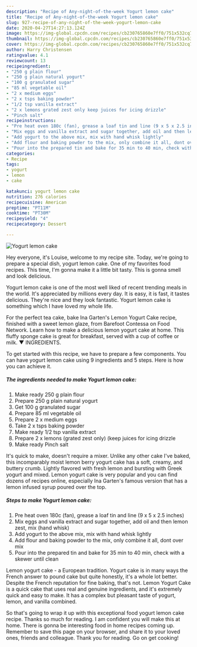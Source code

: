 ```yaml
---
description: "Recipe of Any-night-of-the-week Yogurt lemon cake"
title: "Recipe of Any-night-of-the-week Yogurt lemon cake"
slug: 927-recipe-of-any-night-of-the-week-yogurt-lemon-cake
date: 2020-04-27T14:27:13.124Z
image: https://img-global.cpcdn.com/recipes/cb230765860e7ff0/751x532cq70/yogurt-lemon-cake-recipe-main-photo.jpg
thumbnail: https://img-global.cpcdn.com/recipes/cb230765860e7ff0/751x532cq70/yogurt-lemon-cake-recipe-main-photo.jpg
cover: https://img-global.cpcdn.com/recipes/cb230765860e7ff0/751x532cq70/yogurt-lemon-cake-recipe-main-photo.jpg
author: Harry Christensen
ratingvalue: 4.1
reviewcount: 13
recipeingredient:
- "250 g plain flour"
- "250 g plain natural yogurt"
- "100 g granulated sugar"
- "85 ml vegetable oil"
- "2 x medium eggs"
- "2 x tsps baking powder"
- "1/2 tsp vanilla extract"
- "2 x lemons grated zest only keep juices for icing drizzle"
- "Pinch salt"
recipeinstructions:
- "Pre heat oven 180c (fan), grease a loaf tin and line (9 x 5 x 2.5 inches)"
- "Mix eggs and vanilla extract and sugar together, add oil and then lemon zest, mix (hand whisk)"
- "Add yogurt to the above mix, mix with hand whisk lightly"
- "Add flour and baking powder to the mix, only combine it all, dont over mix"
- "Pour into the prepared tin and bake for 35 min to 40 min, check with a skewer until clean"
categories:
- Recipe
tags:
- yogurt
- lemon
- cake

katakunci: yogurt lemon cake 
nutrition: 276 calories
recipecuisine: American
preptime: "PT11M"
cooktime: "PT30M"
recipeyield: "4"
recipecategory: Dessert

---
```



![Yogurt lemon cake](https://img-global.cpcdn.com/recipes/cb230765860e7ff0/751x532cq70/yogurt-lemon-cake-recipe-main-photo.jpg)

Hey everyone, it's Louise, welcome to my recipe site. Today, we're going to prepare a special dish, yogurt lemon cake. One of my favorites food recipes. This time, I'm gonna make it a little bit tasty. This is gonna smell and look delicious.

Yogurt lemon cake is one of the most well liked of recent trending meals in the world. It's appreciated by millions every day. It is easy, it is fast, it tastes delicious. They're nice and they look fantastic. Yogurt lemon cake is something which I have loved my whole life.

For the perfect tea cake, bake Ina Garten&#39;s Lemon Yogurt Cake recipe, finished with a sweet lemon glaze, from Barefoot Contessa on Food Network. Learn how to make a delicious lemon yogurt cake at home. This fluffy sponge cake is great for breakfast, served with a cup of coffee or milk. ▼ INGREDIENTS.


To get started with this recipe, we have to prepare a few components. You can have yogurt lemon cake using 9 ingredients and 5 steps. Here is how you can achieve it.

<!--inarticleads1-->

##### The ingredients needed to make Yogurt lemon cake:

1. Make ready 250 g plain flour
1. Prepare 250 g plain natural yogurt
1. Get 100 g granulated sugar
1. Prepare 85 ml vegetable oil
1. Prepare 2 x medium eggs
1. Take 2 x tsps baking powder
1. Make ready 1/2 tsp vanilla extract
1. Prepare 2 x lemons (grated zest only) (keep juices for icing drizzle
1. Make ready Pinch salt


It&#39;s quick to make, doesn&#39;t require a mixer. Unlike any other cake I&#39;ve baked, this incomparably moist lemon berry yogurt cake has a soft, creamy, and buttery crumb. Lightly flavored with fresh lemon and bursting with Greek yogurt and mixed. Lemon yogurt cake is very popular and you can find dozens of recipes online, especially Ina Garten&#39;s famous version that has a lemon infused syrup poured over the top. 

<!--inarticleads2-->

##### Steps to make Yogurt lemon cake:

1. Pre heat oven 180c (fan), grease a loaf tin and line (9 x 5 x 2.5 inches)
1. Mix eggs and vanilla extract and sugar together, add oil and then lemon zest, mix (hand whisk)
1. Add yogurt to the above mix, mix with hand whisk lightly
1. Add flour and baking powder to the mix, only combine it all, dont over mix
1. Pour into the prepared tin and bake for 35 min to 40 min, check with a skewer until clean


Lemon yogurt cake - a European tradition. Yogurt cake is in many ways the French answer to pound cake but quite honestly, it&#39;s a whole lot better. Despite the French reputation for fine baking, that&#39;s not. Lemon Yogurt Cake is a quick cake that uses real and genuine ingredients, and it&#39;s extremely quick and easy to make. It has a complex but pleasant taste of yogurt, lemon, and vanilla combined. 

So that's going to wrap it up with this exceptional food yogurt lemon cake recipe. Thanks so much for reading. I am confident you will make this at home. There is gonna be interesting food in home recipes coming up. Remember to save this page on your browser, and share it to your loved ones, friends and colleague. Thank you for reading. Go on get cooking!
